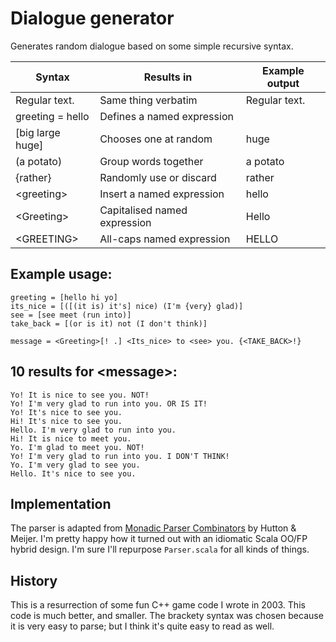 # Dialogue generator

Generates random dialogue based on some simple recursive syntax. 


| Syntax              | Results in                    | Example output |
| ------------------- | ----------------------------- | -------------- |
| Regular text.       | Same thing verbatim           | Regular text.  |
| greeting = hello    | Defines a named expression    |                |
| [big large huge]    | Chooses one at random         | huge           |
| (a potato)          | Group words together          | a potato       |
| {rather}            | Randomly use or discard       | rather         |
| &lt;greeting>       | Insert a named expression     | hello          |
| &lt;Greeting>       | Capitalised named expression  | Hello          |
| &lt;GREETING>       | All-caps named expression     | HELLO          |


## Example usage:
```
greeting = [hello hi yo]
its_nice = [([(it is) it's] nice) (I'm {very} glad)]
see = [see meet (run into)]
take_back = [(or is it) not (I don't think)]

message = <Greeting>[! .] <Its_nice> to <see> you. {<TAKE_BACK>!} 
```
## 10 results for &lt;message>:
```
Yo! It is nice to see you. NOT!
Yo! I'm very glad to run into you. OR IS IT!
Yo! It's nice to see you.
Hi! It's nice to see you.
Hello. I'm very glad to run into you.
Hi! It is nice to meet you.
Yo. I'm glad to meet you. NOT!
Yo! I'm very glad to run into you. I DON'T THINK!
Yo. I'm very glad to see you.
Hello. It's nice to see you.
``` 

## Implementation
The parser is adapted from [Monadic Parser Combinators](https://www.cs.nott.ac.uk/~pszgmh/monparsing.pdf) by Hutton & Meijer. I'm pretty happy how it turned out with an idiomatic Scala OO/FP hybrid design. I'm sure I'll repurpose `Parser.scala` for all kinds of things.

## History
This is a resurrection of some fun C++ game code I wrote in 2003. This code is much better, and smaller. The brackety syntax was chosen because it is very easy to parse; but I think it's quite easy to read as well. 

